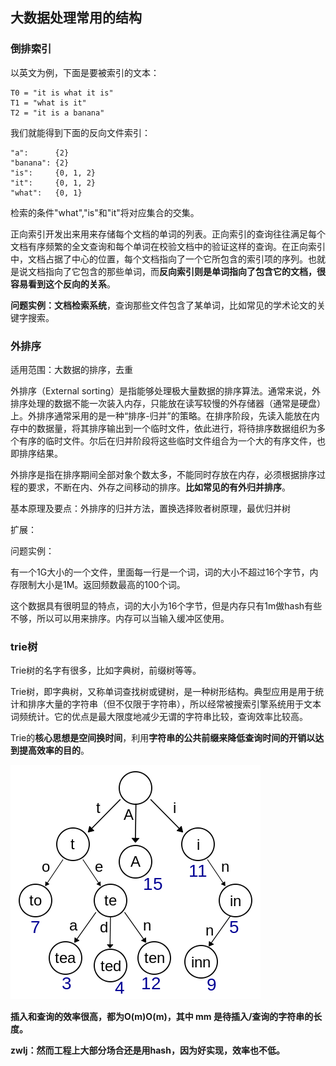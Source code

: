 ## 大数据处理常用的结构

### 倒排索引
以英文为例，下面是要被索引的文本：

```
T0 = "it is what it is"
T1 = "what is it"
T2 = "it is a banana"
```

我们就能得到下面的反向文件索引：
```
"a":      {2}
"banana": {2}
"is":     {0, 1, 2}
"it":     {0, 1, 2}
"what":   {0, 1}
```
检索的条件"what","is"和"it"将对应集合的交集。

正向索引开发出来用来存储每个文档的单词的列表。正向索引的查询往往满足每个文档有序频繁的全文查询和每个单词在校验文档中的验证这样的查询。在正向索引中，文档占据了中心的位置，每个文档指向了一个它所包含的索引项的序列。也就是说文档指向了它包含的那些单词，而**反向索引则是单词指向了包含它的文档，很容易看到这个反向的关系**。

**问题实例：文档检索系统**，查询那些文件包含了某单词，比如常见的学术论文的关键字搜索。


### 外排序
适用范围：大数据的排序，去重

外排序（External sorting）是指能够处理极大量数据的排序算法。通常来说，外排序处理的数据不能一次装入内存，只能放在读写较慢的外存储器（通常是硬盘）上。外排序通常采用的是一种“排序-归并”的策略。在排序阶段，先读入能放在内存中的数据量，将其排序输出到一个临时文件，依此进行，将待排序数据组织为多个有序的临时文件。尔后在归并阶段将这些临时文件组合为一个大的有序文件，也即排序结果。

外排序是指在排序期间全部对象个数太多，不能同时存放在内存，必须根据排序过程的要求，不断在内、外存之间移动的排序。**比如常见的有外归并排序**。

基本原理及要点：外排序的归并方法，置换选择败者树原理，最优归并树

扩展：

问题实例：

有一个1G大小的一个文件，里面每一行是一个词，词的大小不超过16个字节，内存限制大小是1M。返回频数最高的100个词。

这个数据具有很明显的特点，词的大小为16个字节，但是内存只有1m做hash有些不够，所以可以用来排序。内存可以当输入缓冲区使用。

### trie树
Trie树的名字有很多，比如字典树，前缀树等等。

Trie树，即字典树，又称单词查找树或键树，是一种树形结构。典型应用是用于统计和排序大量的字符串（但不仅限于字符串），所以经常被搜索引擎系统用于文本词频统计。它的优点是最大限度地减少无谓的字符串比较，查询效率比较高。

Trie的**核心思想是空间换时间**，利用**字符串的公共前缀来降低查询时间的开销以达到提高效率的目的**。

![](image/trie0.png)

**插入和查询的效率很高，都为O(m)O(m)，其中 mm 是待插入/查询的字符串的长度。**

**zwlj：然而工程上大部分场合还是用hash，因为好实现，效率也不低。**
